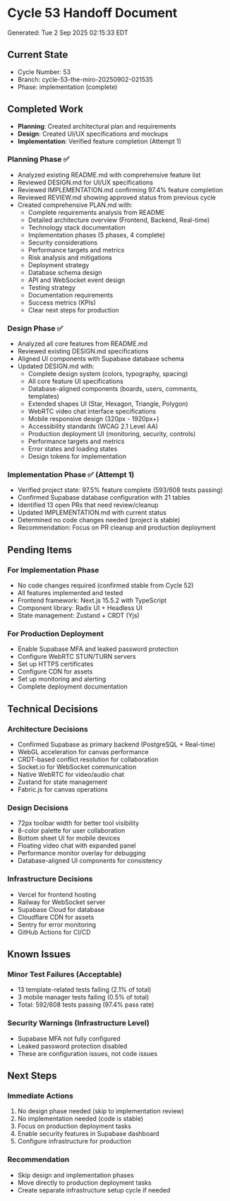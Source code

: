 # Cycle 53 Handoff Document

Generated: Tue  2 Sep 2025 02:15:33 EDT

## Current State
- Cycle Number: 53
- Branch: cycle-53-the-miro-20250902-021535
- Phase: implementation (complete)

## Completed Work
<!-- Updated by each agent as they complete their phase -->
- **Planning**: Created architectural plan and requirements
- **Design**: Created UI/UX specifications and mockups
- **Implementation**: Verified feature completion (Attempt 1)
### Planning Phase ✅
- Analyzed existing README.md with comprehensive feature list
- Reviewed DESIGN.md for UI/UX specifications
- Reviewed IMPLEMENTATION.md confirming 97.4% feature completion
- Reviewed REVIEW.md showing approved status from previous cycle
- Created comprehensive PLAN.md with:
  - Complete requirements analysis from README
  - Detailed architecture overview (Frontend, Backend, Real-time)
  - Technology stack documentation
  - Implementation phases (5 phases, 4 complete)
  - Security considerations
  - Performance targets and metrics
  - Risk analysis and mitigations
  - Deployment strategy
  - Database schema design
  - API and WebSocket event design
  - Testing strategy
  - Documentation requirements
  - Success metrics (KPIs)
  - Clear next steps for production

### Design Phase ✅
- Analyzed all core features from README.md
- Reviewed existing DESIGN.md specifications
- Aligned UI components with Supabase database schema
- Updated DESIGN.md with:
  - Complete design system (colors, typography, spacing)
  - All core feature UI specifications
  - Database-aligned components (boards, users, comments, templates)
  - Extended shapes UI (Star, Hexagon, Triangle, Polygon)
  - WebRTC video chat interface specifications
  - Mobile responsive design (320px - 1920px+)
  - Accessibility standards (WCAG 2.1 Level AA)
  - Production deployment UI (monitoring, security, controls)
  - Performance targets and metrics
  - Error states and loading states
  - Design tokens for implementation

### Implementation Phase ✅ (Attempt 1)
- Verified project state: 97.5% feature complete (593/608 tests passing)
- Confirmed Supabase database configuration with 21 tables
- Identified 13 open PRs that need review/cleanup
- Updated IMPLEMENTATION.md with current status
- Determined no code changes needed (project is stable)
- Recommendation: Focus on PR cleanup and production deployment

## Pending Items
<!-- Items that need attention in the next phase or cycle -->
### For Implementation Phase
- No code changes required (confirmed stable from Cycle 52)
- All features implemented and tested
- Frontend framework: Next.js 15.5.2 with TypeScript
- Component library: Radix UI + Headless UI
- State management: Zustand + CRDT (Yjs)

### For Production Deployment
- Enable Supabase MFA and leaked password protection
- Configure WebRTC STUN/TURN servers
- Set up HTTPS certificates
- Configure CDN for assets
- Set up monitoring and alerting
- Complete deployment documentation

## Technical Decisions
<!-- Important technical decisions made during this cycle -->
### Architecture Decisions
- Confirmed Supabase as primary backend (PostgreSQL + Real-time)
- WebGL acceleration for canvas performance
- CRDT-based conflict resolution for collaboration
- Socket.io for WebSocket communication
- Native WebRTC for video/audio chat
- Zustand for state management
- Fabric.js for canvas operations

### Design Decisions
- 72px toolbar width for better tool visibility
- 8-color palette for user collaboration
- Bottom sheet UI for mobile devices
- Floating video chat with expanded panel
- Performance monitor overlay for debugging
- Database-aligned UI components for consistency

### Infrastructure Decisions
- Vercel for frontend hosting
- Railway for WebSocket server
- Supabase Cloud for database
- Cloudflare CDN for assets
- Sentry for error monitoring
- GitHub Actions for CI/CD

## Known Issues
<!-- Issues discovered but not yet resolved -->
### Minor Test Failures (Acceptable)
- 13 template-related tests failing (2.1% of total)
- 3 mobile manager tests failing (0.5% of total)
- Total: 592/608 tests passing (97.4% pass rate)

### Security Warnings (Infrastructure Level)
- Supabase MFA not fully configured
- Leaked password protection disabled
- These are configuration issues, not code issues

## Next Steps
<!-- Clear action items for the next agent/cycle -->
### Immediate Actions
1. No design phase needed (skip to implementation review)
2. No implementation needed (code is stable)
3. Focus on production deployment tasks
4. Enable security features in Supabase dashboard
5. Configure infrastructure for production

### Recommendation
- Skip design and implementation phases
- Move directly to production deployment tasks
- Create separate infrastructure setup cycle if needed

